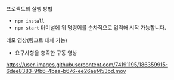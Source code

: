 프로젝트의 실행 방법
- ```npm install```
- ```npm start``` 
터미널에 위 명령어를 순차적으로 입력해 시작 가능합니다.

데모 영상(링크로 대체 가능)
- 요구사항을 충족한 구동 영상

https://user-images.githubusercontent.com/74191195/186359915-6dee8383-9fb6-4baa-b676-ee26aef453bd.mov

